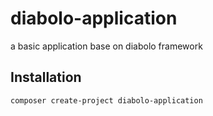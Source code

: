 # diabolo-application
a basic application base on diabolo framework

## Installation
```bash
composer create-project diabolo-application
```
